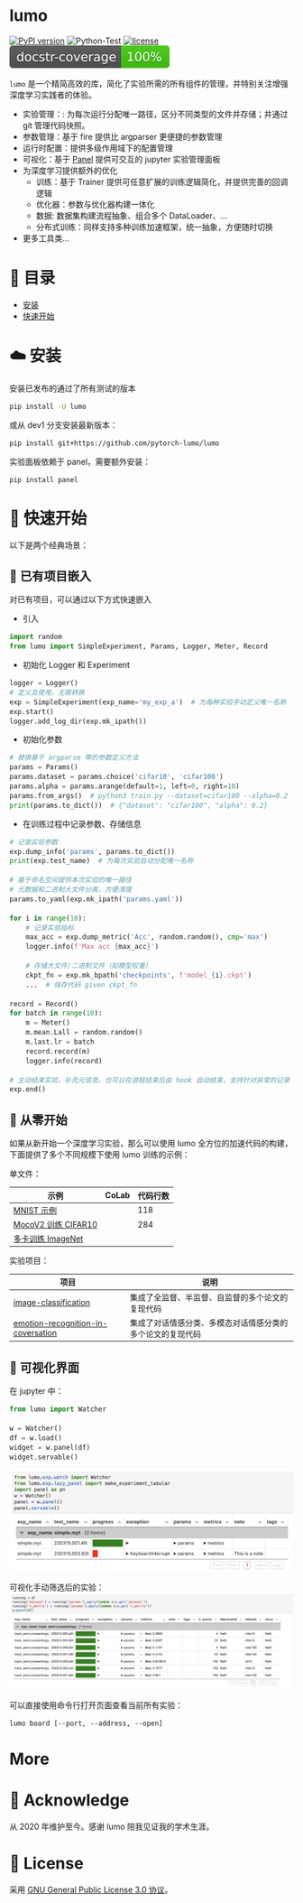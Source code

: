 # lumo

[![PyPI version](https://badge.fury.io/py/lumo.svg)](https://badge.fury.io/py/lumo)
![Python-Test](https://github.com/pytorch-lumo/lumo/actions/workflows/python-test.yml/badge.svg)
[![license](https://img.shields.io/badge/License-Apache%202.0-blue.svg)](https://github.com/Lightning-AI/lightning/blob/master/LICENSE)
![Python-doc](./images/docstr_coverage_badge.svg)

`lumo` 是一个精简高效的库，简化了实验所需的所有组件的管理，并特别关注增强深度学习实践者的体验。

- 实验管理：: 为每次运行分配唯一路径，区分不同类型的文件并存储；并通过 git 管理代码快照。
- 参数管理：基于 fire 提供比 argparser 更便捷的参数管理
- 运行时配置：提供多级作用域下的配置管理
- 可视化：基于 [Panel](https://panel.holoviz.org/index.html) 提供可交互的 jupyter 实验管理面板
- 为深度学习提供额外的优化
    - 训练：基于 Trainer 提供可任意扩展的训练逻辑简化，并提供完善的回调逻辑
    - 优化器：参数与优化器构建一体化
    - 数据: 数据集构建流程抽象、组合多个 DataLoader、...
    - 分布式训练：同样支持多种训练加速框架，统一抽象，方便随时切换
- 更多工具类...

# :book: 目录

- [安装](#安装)
- [快速开始](#快速开始)

# :cloud: 安装

安装已发布的通过了所有测试的版本

```bash
pip install -U lumo
```

或从 dev1 分支安装最新版本：

```bash
pip install git+https://github.com/pytorch-lumo/lumo
```

实验面板依赖于 panel，需要额外安装：

```
pip install panel
```

# :book: 快速开始

以下是两个经典场景：

## :small_orange_diamond: 已有项目嵌入

对已有项目，可以通过以下方式快速嵌入

 - 引入
```python
import random
from lumo import SimpleExperiment, Params, Logger, Meter, Record
```

 - 初始化 Logger 和 Experiment
```python
logger = Logger()
# 定义及使用，无需转换
exp = SimpleExperiment(exp_name='my_exp_a')  # 为每种实验手动定义唯一名称
exp.start()
logger.add_log_dir(exp.mk_ipath())
```

 - 初始化参数
```python
# 替换基于 argparse 等的参数定义方法
params = Params()
params.dataset = params.choice('cifar10', 'cifar100')
params.alpha = params.arange(default=1, left=0, right=10)
params.from_args()  # python3 train.py --dataset=cifar100 --alpha=0.2
print(params.to_dict())  # {"dataset": "cifar100", "alpha": 0.2}
```

 - 在训练过程中记录参数、存储信息
```python
# 记录实验参数
exp.dump_info('params', params.to_dict())
print(exp.test_name)  # 为每次实验自动分配唯一名称

# 基于命名空间提供本次实验的唯一路径
# 元数据和二进制大文件分离，方便清理
params.to_yaml(exp.mk_ipath('params.yaml'))

for i in range(10):
    # 记录实验指标
    max_acc = exp.dump_metric('Acc', random.random(), cmp='max')
    logger.info(f'Max acc {max_acc}')

    # 存储大文件/二进制文件（如模型权重）
    ckpt_fn = exp.mk_bpath('checkpoints', f'model_{i}.ckpt')
    ...  # 保存代码 given ckpt_fn

record = Record()
for batch in range(10):
    m = Meter()
    m.mean.Lall = random.random()
    m.last.lr = batch
    record.record(m)
    logger.info(record)

# 主动结束实验，补充元信息。也可以在进程结束后由 hook 自动结束，支持针对异常的记录
exp.end()
```

## :small_orange_diamond: 从零开始

如果从新开始一个深度学习实验，那么可以使用 lumo 全方位的加速代码的构建，下面提供了多个不同规模下使用 lumo 训练的示例：

单文件：

| 示例                                     | CoLab | 代码行数 |
|----------------------------------------|-------|------|
| [MNIST 示例](./examples/mnist.py)        |       | 118  |
| [MocoV2 训练 CIFAR10](./examples/moco.py) || 284   |
| [多卡训练 ImageNet]()                      |||

实验项目：

| 项目                                                                                                        | 说明                            |
|-----------------------------------------------------------------------------------------------------------|-------------------------------|
| [image-classification](https://github.com/pytorch-lumo/image-classification)                              | 集成了全监督、半监督、自监督的多个论文的复现代码      |
| [emotion-recognition-in-coversation](https://github.com/pytorch-lumo/emotion-recognition-in-conversation) | 集成了对话情感分类、多模态对话情感分类的多个论文的复现代码 |

## :small_orange_diamond: 可视化界面

在 jupyter 中：

```python
from lumo import Watcher

w = Watcher()
df = w.load()
widget = w.panel(df)
widget.servable()
```

![Panel](./images/panel-example.png)

可视化手动筛选后的实验：
![Panel](./images/panel-example2.png)

可以直接使用命令行打开页面查看当前所有实验：

```
lumo board [--port, --address, --open]
```

# More

# :pencil: Acknowledge

从 2020 年维护至今。感谢 lumo 陪我见证我的学术生涯。

# :scroll: License

采用 [GNU General Public License 3.0 协议](./LICENSE)。


